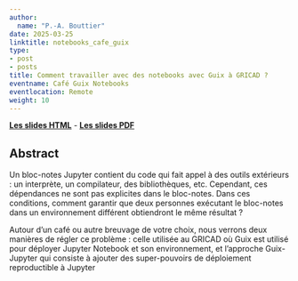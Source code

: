 ```yaml
---
author:
  name: "P.-A. Bouttier"
date: 2025-03-25
linktitle: notebooks_cafe_guix
type:
- post
- posts
title: Comment travailler avec des notebooks avec Guix à GRICAD ?
eventname: Café Guix Notebooks
eventlocation: Remote
weight: 10
---
```


[**Les slides HTML**](/talks/cafe_guix_notebooks_2025.html) - [**Les slides PDF**](/talks/cafe_guix_notebooks_2025.pdf)

## Abstract

Un bloc-notes Jupyter contient du code qui fait appel à des outils extérieurs : un interprète, un compilateur, des bibliothèques, etc. Cependant, ces dépendances ne sont pas explicites dans le bloc-notes. Dans ces conditions, comment garantir que deux personnes exécutant le bloc-notes dans un environnement différent obtiendront le même résultat ?

Autour d’un café ou autre breuvage de votre choix, nous verrons deux manières de régler ce problème : celle utilisée au GRICAD où Guix est utilisé pour déployer Jupyter Notebook et son environnement, et l’approche Guix-Jupyter qui consiste à ajouter des super-pouvoirs de déploiement reproductible à Jupyter
